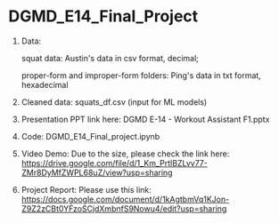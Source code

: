 # DGMD_E14_Final_Project

1. Data:

   squat data: Austin's data in csv format, decimal;

   proper-form and improper-form folders: Ping's data in txt format, hexadecimal

2. Cleaned data: 
squats_df.csv (input for ML models)

3. Presentation PPT link here:
DGMD E-14 - Workout Assistant F1.pptx


4. Code: 
DGMD_E14_Final_project.ipynb

5. Video Demo: 
Due to the size, please check the link here:
https://drive.google.com/file/d/1_Km_PrtlBZLvv77-ZMr8DyMfZWPL68uZ/view?usp=sharing

6. Project Report:
Please use this link:
https://docs.google.com/document/d/1kAgtbmVq1KJon-Z9Z2zCBt0YFzoSCjdXmbnfS9Nowu4/edit?usp=sharing
